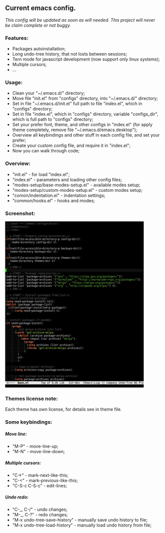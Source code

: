 ## Current emacs config.

*This config will be updated as soon as will needed.*
*This project will never be claim complete or not buggy.*

### Features:
* Packages autoinstallation;
* Long undo-tree history, that not losts between sessions;
* Tern mode for javascript development (now support only linux systems);
* Multiple cursors;
* ...

### Usage:
* Clean your "~/.emacs.d/" directory;
* Move file "init.el" from "configs" directory, into "~/.emacs.d/" directory;
* Set in file "~/.emacs.d/init.el" full path to file "index.el", which in "configs" directory;
* Set in file "index.el", which in "configs" directory, variable "configs_dir", which is full path to "configs" directory;
* Set your prefer font, theme, and other configs in "index.el" (for apply theme completely, remove file "~/.emacs.d/emacs.desktop");
* Overview all keybindings and other stuff in each config file, and set your prefer;
* Create your custom config file, and require it in "index.el";
* Now you can walk through code;

### Overview:

* "init.el" - for load "index.el";
* "index.el" - parameters and loading other config files;
* "modes-setup/base-modes-setup.el" - available modes setup;
* "modes-setup/custom-modes-setup.el" - custom modes setup;
* "comon/indentation.el" - indentation settings;
* "common/hooks.el" - hooks and modes;

### Screenshot:
![Image of editor](https://raw.githubusercontent.com/sashlex/emacs-config/master/img/screenshot.png)

### Themes license note:
Each theme has own license, for details see in theme file.

### Some keybindings:

##### Move line:
* "M-P" - move-line-up;
* "M-N" - move-line-down;

##### Multiple cursors:
* "C->" - mark-next-like-this;
* "C-<" - mark-previous-like-this;
* "C-S-c C-S-c" - edit-lines;

##### Undo redo:
* "C-_, C-/" -  undo changes;
* "M-_, C-?" -  redo changes;
* "M-x undo-tree-save-history" - manually save undo history to file;
* "M-x undo-tree-load-history" - manually load undo history from file;